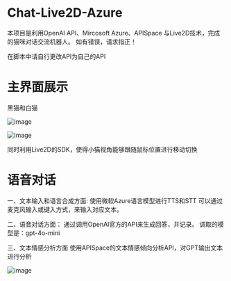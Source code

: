 # Chat-Live2D-Azure

本项目是利用OpenAI API、Mircosoft Azure、APISpace 与Live2D技术，完成的猫咪对话交流机器人。
如有错误，请求指正！

在脚本中请自行更改API为自己的API

  
# 主界面展示

黑猫和白猫

![image](https://github.com/user-attachments/assets/741eb9c9-3564-41b0-b4ce-880097b45b9a)

![image](https://github.com/user-attachments/assets/97b57497-05c1-4753-a8c8-ad4085785e3c)

同时利用Live2D的SDK，使得小猫视角能够跟随鼠标位置进行移动切换

# 语音对话

一、文本输入和语言合成方面:
  使用微软Azure语言模型进行TTS和STT
  可以通过麦克风输入或键入方式，来输入对应文本。

二、语音对话方面：
通过调用OpenAI官方的API来生成回答，并记录。
调取的模型是：gpt-4o-mini

三、文本情感分析方面
使用APISpace的文本情感倾向分析API，对GPT输出文本进行分析

![image](https://github.com/user-attachments/assets/db0a557f-419c-48bb-856d-64c9576220a0)
